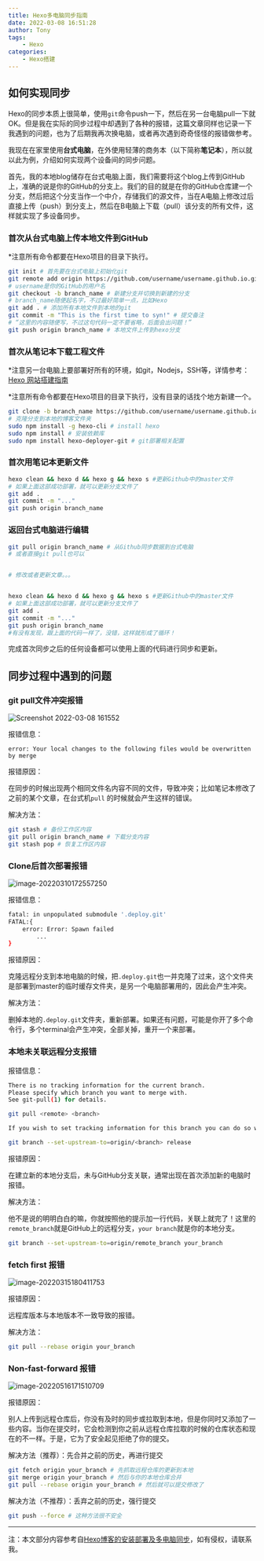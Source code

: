 ```yaml
---
title: Hexo多电脑同步指南
date: 2022-03-08 16:51:28
author: Tony
tags: 
	- Hexo
categories:
	- Hexo搭建
---
```


## 如何实现同步

Hexo的同步本质上很简单，使用`git`命令push一下，然后在另一台电脑pull一下就OK。但是我在实际的同步过程中却遇到了各种的报错，这篇文章同样也记录一下我遇到的问题，也为了后期我再次换电脑，或者再次遇到奇奇怪怪的报错做参考。

我现在在家里使用**台式电脑**，在外使用轻薄的商务本（以下简称**笔记本**），所以就以此为例，介绍如何实现两个设备间的同步问题。

首先，我的本地blog储存在台式电脑上面，我们需要将这个blog上传到GitHub上，准确的说是你的GitHub的分支上。我们的目的就是在你的GitHub仓库建一个分支，然后把这个分支当作一个中介，存储我们的源文件，当在A电脑上修改过后直接上传（push）到分支上，然后在B电脑上下载（pull）该分支的所有文件，这样就实现了多设备同步。

### 首次从台式电脑上传本地文件到GitHub

*注意所有命令都要在Hexo项目的目录下执行。

```bash
git init # 首先要在台式电脑上初始化git
git remote add origin https://github.com/username/username.github.io.git # 添加Github上的仓库地址
# username是你的GitHub的用户名
git checkout -b branch_name # 新建分支并切换到新建的分支
# branch_name随便起名字，不过最好简单一点，比如Hexo
git add . # 添加所有本地文件到本地的git
git commit -m "This is the first time to syn!" # 提交备注
# “这里的内容随便写，不过这句代码一定不要省略，后面会出问题！”
git push origin branch_name # 本地文件上传到hexo分支
```

### 首次从笔记本下载工程文件

*注意另一台电脑上要部署好所有的环境，如git，Nodejs，SSH等，详情参考：[Hexo 网站搭建指南](https://tonylsx611.github.io/2022/02/24/Hexo_creation/)

*注意所有命令都要在Hexo项目的目录下执行，没有目录的话找个地方新建一个。

```bash
git clone -b branch_name https://github.com/username/username.github.io
# 克隆分支到本地的博客文件夹
sudo npm install -g hexo-cli # install hexo
sudo npm install # 安装依赖库
sudo npm install hexo-deployer-git # git部署相关配置
```

### 首次用笔记本更新文件

```bash
hexo clean && hexo d && hexo g && hexo s #更新Github中的master文件
# 如果上面这部成功部署，就可以更新分支文件了
git add .
git commit -m "..."
git push origin branch_name
```

### 返回台式电脑进行编辑

```bash
git pull origin branch_name # 从Github同步数据到台式电脑
# 或者直接git pull也可以


# 修改或者更新文章。。。


hexo clean && hexo d && hexo g && hexo s #更新Github中的master文件
# 如果上面这部成功部署，就可以更新分支文件了
git add .
git commit -m "..."
git push origin branch_name
#有没有发现，跟上面的代码一样了，没错，这样就形成了循环！
```

完成首次同步之后的任何设备都可以使用上面的代码进行同步和更新。

## 同步过程中遇到的问题

### git pull文件冲突报错

![Screenshot 2022-03-08 161552](Hexo-synchronization/Screenshot%202022-03-08%20161552.png)

报错信息：

`error: Your local changes to the following files would be overwritten by merge`

报错原因：

在同步的时候出现两个相同文件名内容不同的文件，导致冲突；比如笔记本修改了之前的某个文章，在台式机`pull` 的时候就会产生这样的错误。

解决方法：

```bash
git stash # 备份工作区内容
git pull origin branch_name # 下载分支内容
git stash pop # 恢复工作区内容
```

### Clone后首次部署报错

![image-20220310172557250](Hexo-synchronization/image-20220310172557250.png)

报错信息：

```bash
fatal: in unpopulated submodule '.deploy.git'
FATAL:{
	error: Error: Spawn failed
		...
}
```

报错原因：

克隆远程分支到本地电脑的时候，把`.deploy.git`也一并克隆了过来，这个文件夹是部署到master的临时缓存文件夹，是另一个电脑部署用的，因此会产生冲突。

解决方法：

删掉本地的`.deploy.git`文件夹，重新部署。如果还有问题，可能是你开了多个命令行，多个terminal会产生冲突，全部关掉，重开一个来部署。

### 本地未关联远程分支报错

报错信息：

```bash
There is no tracking information for the current branch.
Please specify which branch you want to merge with.
See git-pull(1) for details.

git pull <remote> <branch>

If you wish to set tracking information for this branch you can do so with:

git branch --set-upstream-to=origin/<branch> release
```

报错原因：

在建立新的本地分支后，未与GitHub分支关联，通常出现在首次添加新的电脑时报错。

解决方法：

他不是说的明明白白的嘛，你就按照他的提示加一行代码，关联上就完了！这里的`remote_branch`就是GitHub上的远程分支，`your branch`就是你的本地分支。

```bash
git branch --set-upstream-to=origin/remote_branch your_branch
```

### fetch first 报错

![image-20220315180411753](Hexo-synchronization/image-20220315180411753.png)

报错原因：

远程库版本与本地版本不一致导致的报错。

解决方法：

```bash
git pull --rebase origin your_branch
```

### Non-fast-forward 报错

![image-20220516171510709](Hexo-synchronization/image-20220516171510709.png)

报错原因：

别人上传到远程仓库后，你没有及时的同步或拉取到本地，但是你同时又添加了一些内容。当你在提交时，它会检测到你之前从远程仓库拉取的时候的仓库状态和现在的不一样。于是，它为了安全起见拒绝了你的提交。

解决方法（推荐）：先合并之前的历史，再进行提交

```bash
git fetch origin your_branch # 先抓取远程仓库的更新到本地
git merge origin your_branch # 然后与你的本地仓库合并
git pull --rebase origin your_branch # 然后就可以提交修改了

```

解决方法（不推荐）：丢弃之前的历史，强行提交

```bash
git push --force # 这种方法很不安全
```

---

注：本文部分内容参考自[Hexo博客的安装部署及多电脑同步](https://cloud.tencent.com/developer/article/1046404)，如有侵权，请联系我。
